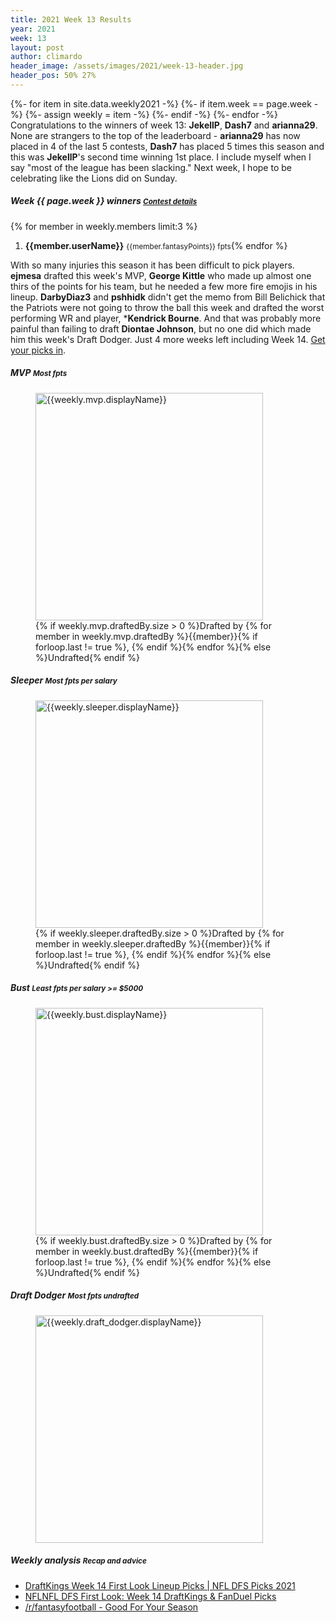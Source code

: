 ```yaml
---
title: 2021 Week 13 Results
year: 2021
week: 13
layout: post
author: climardo
header_image: /assets/images/2021/week-13-header.jpg
header_pos: 50% 27%
---
```

{%- for item in site.data.weekly2021 -%}
    {%- if item.week == page.week -%}
        {%- assign weekly = item -%}
    {%- endif -%}
{%- endfor -%}
Congratulations to the winners of week 13: **JekellP**, **Dash7** and **arianna29**. None are strangers to the top of the leaderboard - **arianna29** has now placed in 4 of the last 5 contests, **Dash7** has placed 5 times this season and this was **JekellP**'s second time winning 1st place. I include myself when I say "most of the league has been slacking." Next week, I hope to be celebrating like the Lions did on Sunday. 

##### Week {{ page.week }} winners <small class="text-muted">[Contest details](https://www.draftkings.com/contest/gamecenter/{{weekly.contest_id}})</small>
{% for member in weekly.members limit:3 %}
1. **{{member.userName}}** <small class="text-muted">{{member.fantasyPoints}} fpts</small>{% endfor %}

With so many injuries this season it has been difficult to pick players. **ejmesa** drafted this week's MVP, **George Kittle** who made up almost one thirs of the points for his team, but he needed a few more fire emojis in his lineup. **DarbyDiaz3** and **pshhidk** didn't get the memo from Bill Belichick that the Patriots were not going to throw the ball this week and drafted the worst performing WR and player, ***Kendrick Bourne**. And that was probably more painful than failing to draft **Diontae Johnson**, but no one did which made him this week's Draft Dodger. Just 4 more weeks left including Week 14. [Get your picks in](/submit).

##### MVP <small class="text-muted">Most fpts</small>
<figure class="figure">
    <img class="img-fluid" src="/assets/images/{{page.year}}/week-{{page.week}}-{{weekly.mvp.displayName | replace: ' ', '-' | escape |downcase }}.png" width="364px" alt="{{weekly.mvp.displayName}}"/>
    <figcaption class="figure-caption">{% if weekly.mvp.draftedBy.size > 0 %}Drafted by {% for member in weekly.mvp.draftedBy %}{{member}}{% if forloop.last != true %}, {% endif %}{% endfor %}{% else %}Undrafted{% endif %}</figcaption>
</figure>

##### Sleeper <small class="text-muted">Most fpts per salary</small>
<figure class="figure">
    <img class="img-fluid" src="/assets/images/{{page.year}}/week-{{page.week}}-{{weekly.sleeper.displayName | replace: ' ', '-' | escape | downcase }}.png" width="364px" alt="{{weekly.sleeper.displayName}}"/>
    <figcaption class="figure-caption">{% if weekly.sleeper.draftedBy.size > 0 %}Drafted by {% for member in weekly.sleeper.draftedBy %}{{member}}{% if forloop.last != true %}, {% endif %}{% endfor %}{% else %}Undrafted{% endif %}</figcaption>
</figure>

##### Bust <small class="text-muted">Least fpts per salary >= $5000</small>
<figure class="figure">
    <img class="img-fluid" src="/assets/images/{{page.year}}/week-{{page.week}}-{{weekly.bust.displayName | replace: ' ', '-' | escape | downcase }}.png" width="364px" alt="{{weekly.bust.displayName}}"/>
    <figcaption class="figure-caption">{% if weekly.bust.draftedBy.size > 0 %}Drafted by {% for member in weekly.bust.draftedBy %}{{member}}{% if forloop.last != true %}, {% endif %}{% endfor %}{% else %}Undrafted{% endif %}</figcaption>
</figure>

##### Draft Dodger <small class="text-muted">Most fpts undrafted</small>
<figure class="figure">
    <img class="img-fluid" src="/assets/images/{{page.year}}/week-{{page.week}}-{{weekly.draft_dodger.displayName | replace: ' ', '-' | escape | downcase }}.png" width="364px" alt="{{weekly.draft_dodger.displayName}}"/>
</figure>

##### Weekly analysis <small class="text-muted">Recap and advice</small>
- [DraftKings Week 14 First Look Lineup Picks \| NFL DFS Picks 2021](https://youtu.be/aIqK9hnDL1Y)
- [NFLNFL DFS First Look: Week 14 DraftKings & FanDuel Picks](https://www.awesemo.com/nfl/nfl-dfs-first-look-week-14-draftkings-fanduel-picks/)
- [/r/fantasyfootball - Good For Your Season](https://www.reddit.com/r/fantasyfootball/)
